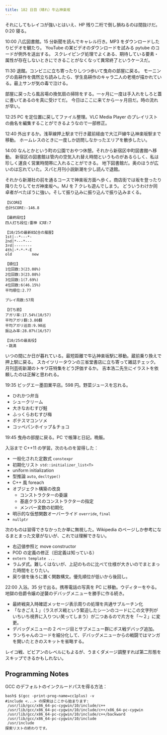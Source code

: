 ```yaml
---
title: 182 日目（晴れ）牛込神楽坂
---
```


それにしてもレイコが強いとはいえ、HP 残り二桁で倒し損ねるのは間抜けだ。0:20 寝る。

10:00 八広図書館。15 分新聞を読んでキャレル行き。MP3 をダウンロードしたりビデオを観たり。
YouTube の某ビデオのダウンロードを試みる pytube のコードが例外を送出する。
スクレイピング処理でよくある、期待している要素・属性が存在しないときにできることがなくなって異常終了というケースだ。

11:30 退館。コンビニに立ち寄ったりしつつ歩いて曳舟の部屋に戻る。
モーニングの島耕作を偶然立ち読みしたら、学生島耕作のキャラ二人の老境が描かれている。最上サンが気の毒で泣ける。

部屋に戻ったら風呂場の換気扇の掃除をする。一ヶ月に一度は手入れをしろと蓋に書いてあるのを真に受けてだ。
今日はここに来てから一ヶ月目だ。時の流れが早い。

12:25 PC を定位置に戻してファイル整理。VLC Media Player のプレイリストの曲名を編集することができるようなので一部修正。

12:40 外出するか。浅草線押上駅まで行き蔵前経由で大江戸線牛込神楽坂駅まで移動。
ホームレスのときに一度しか訪問しなかったエリアを散歩したい。

14:00 なんとかという町の公園でおやつ休憩。それから新宿区中町図書館へ移動。
新宿区の図書館は管内の空気入れ替え時間というものがあるらしく、私は珍しく運良く営業時間帯に入れることができる。
地下図書館だ。奥のほうが広いのは忘れていた。スパと月刊小説新潮を少し読んで退館。

それから新潮社の前を通るコースで神楽坂方面へ歩く。商店街では坂を登ったり降りたりしてセガ神楽坂へ。MJ を 7 クレも遊んでしまう。
どういうわけか同卓者がべたぼうに強い。そして振り込みに振り込んで振り込みまくる。

```text
【SCORE】
合計SCORE:-146.8

【最終段位】
四人打ち段位:雷神 幻球:7

【10/25の最新8試合の履歴】
1st|--*---*-
2nd|*---*---
3rd|--------
4th|-*-*-*-E
old         new

【順位】
1位回数:3(23.08%)
2位回数:3(23.08%)
3位回数:1(7.69%)
4位回数:6(46.15%)
平均順位:2.77

プレイ局数:57局

【打ち筋】
アガリ率:17.54%(10/57)
平均アガリ翻:3.80翻
平均アガリ巡目:9.90巡
振込み率:28.07%(16/57)

【10/25の最高役】
・跳満
```

いつの間にか日が暮れている。最短距離で牛込神楽坂駅に移動。蔵前乗り換えで押上駅に戻る。
スカイツリータウンの三省堂書店に立ち寄って雑誌チェック。月刊芸術新潮のトキワ荘特集をどう評価するか。
吉本浩二先生にイラストを依頼したのは正解と思われる。

19:35 ビッグエー墨田業平店。598 円。野菜ジュースを忘れる。

* ひれかつ弁当
* シュークリーム
* 大きなおむすび鮭
* ふっくらおむすび梅
* ポテスマコンソメ
* コッペパンホイップ＆チョコ

19:45 曳舟の部屋に戻る。PC で帳簿と日記。晩飯。

入浴まで C++11 の学習。次のものを習得した：

* 一般化された定数式 `constexpr`
* 初期化リスト `std::initializer_list<T>`
* uniform initialization
* 型推論 `auto`, `decltype()`
* C++ 風 foreach
* オブジェクト構築の改良
  * コンストラクターの委譲
  * 基底クラスのコンストラクターの指定
  * メンバー変数の初期化
* 明示的な仮想関数オーバーライド `override`, `final`
* `nullptr`

次のものは習得できなかったか単に無視した。Wikipedia のページしか参考になるまとまった文章がないが、これでは理解できない。

* 右辺値参照と move constructor
* POD の定義の修正（旧定義は知っている）
* `extern template ...`
* ラムダ式。難しくはないが、上記のものに比べて仕様が大きいのでまとまった時間をとりたい。
* 戻り値を後ろに置く関数構文。優先順位が低いから後回し。

22:00 入浴。35 分で出る。携帯電話の写真を PC に移動。ウディターをやる。
地獄の伯爵令嬢の逆襲のデバッグメニューを勝手に作る続き。

* 最終戦突入時確認メッセージ表示周りの処理を共通サブルーチン化
* 「なきごえ１」（ラスボス戦という緊迫したシーンのコードにこの文字列がいちいち視界に入りつい笑ってしまう）が二つあるので片方を「～２」に変更。
* デバッグメニューの 2 ページ目とサブメニュー群にボス戦デバッグ追加。
* ランちゃんのコードを細分化して、デバッグメニューからの戦闘ではマンガを開いたときのスキットを省略する。

レイコ戦、ビビアンのレベルにもよるが、うまくダメージ調整すれば第二形態をスキップできるかもしれない。

## Programming Notes

GCC のデフォルトのインクルードパスを得る方法：

```shell
bash$ $(gcc -print-prog-name=cc1plus) -v
#include <...> の探索はここから始まります:
 /usr/lib/gcc/x86_64-pc-cygwin/10/include/c++
 /usr/lib/gcc/x86_64-pc-cygwin/10/include/c++/x86_64-pc-cygwin
 /usr/lib/gcc/x86_64-pc-cygwin/10/include/c++/backward
 /usr/lib/gcc/x86_64-pc-cygwin/10/include
 /usr/include
探索リストの終わりです。
```
